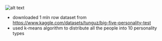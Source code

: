 

![alt text](https://i.imgur.com/Zf9yfeu.jpg)

- downloaded 1 mln row dataset from https://www.kaggle.com/datasets/tunguz/big-five-personality-test
- used k-means algorithm to distribute all the people into 10 personality types
